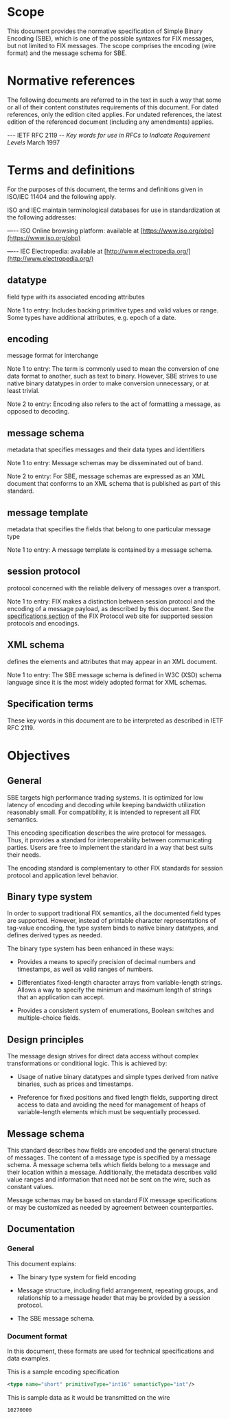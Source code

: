 # Scope

This document provides the normative specification of Simple Binary Encoding (SBE), which is one of the possible syntaxes for FIX messages, but not limited to FIX messages. The scope comprises the encoding (wire format) and the message schema for SBE.

# Normative references

The following documents are referred to in the text in such a way that some or all of their content constitutes requirements of this document. For dated references, only the edition cited applies. For undated references, the latest edition of the referenced document (including any amendments) applies.

--- IETF RFC 2119 -- *Key words for use in RFCs to Indicate Requirement Levels* March 1997

# Terms and definitions

For the purposes of this document, the terms and definitions given in ISO/IEC 11404 and the following apply.

ISO and IEC maintain terminological databases for use in standardization at the following addresses:

—--	ISO Online browsing platform: available at [https://www.iso.org/obp](https://www.iso.org/obp)

—--	IEC Electropedia: available at [http://www.electropedia.org/](http://www.electropedia.org/)


## datatype
field type with its associated encoding attributes

Note 1 to entry: Includes backing primitive types and valid values or range. Some types
have additional attributes, e.g. epoch of a date.

## encoding
message format for interchange

Note 1 to entry: The term is commonly used
to mean the conversion of one data format to another, such as text to
binary. However, SBE strives to use native binary
datatypes in order to make conversion unnecessary, or at least trivial.

Note 2 to entry: Encoding also refers to the act of formatting a message, as opposed to decoding.

## message schema
metadata that specifies messages and their data types and identifiers

Note 1 to entry: Message schemas may be disseminated out of band.

Note 2 to entry: For SBE, message schemas are expressed as an XML
document that conforms to an XML schema that is published as part of this standard.

## message template
metadata that specifies the fields that belong to one particular message type

Note 1 to entry: A message template is contained by a
message schema.

## session protocol
protocol concerned with the reliable delivery of messages over a transport.

Note 1 to entry: FIX makes a distinction between
session protocol and the encoding of a message payload, as described by
this document. See the [specifications section](https://www.fixtrading.org/standards/) of the FIX Protocol web site
for supported session protocols and encodings.

## XML schema
defines the elements and attributes that may appear in an XML document.

Note 1 to entry: The SBE message schema is defined in W3C (XSD) schema
language since it is the most widely adopted format for XML schemas.

## Specification terms
These key words in this document are to be interpreted as described in IETF RFC 2119.

# Objectives

## General

SBE targets high performance trading systems. It is optimized for low latency of encoding and decoding while
keeping bandwidth utilization reasonably small. For compatibility, it is intended to represent all FIX semantics.

This encoding specification describes the wire protocol for messages.
Thus, it provides a standard for interoperability between communicating
parties. Users are free to implement the standard in a way that best
suits their needs.

The encoding standard is complementary to other FIX standards for
session protocol and application level behavior.

## Binary type system

In order to support traditional FIX semantics, all the documented field
types are supported. However, instead of printable character
representations of tag-value encoding, the type system binds to native
binary datatypes, and defines derived types as needed.

The binary type system has been enhanced in these ways:

-   Provides a means to specify precision of decimal numbers and
    timestamps, as well as valid ranges of numbers.

-   Differentiates fixed-length character arrays from variable-length
    strings. Allows a way to specify the minimum and maximum length of
    strings that an application can accept.

-   Provides a consistent system of enumerations, Boolean switches and
    multiple-choice fields.

## Design principles

The message design strives for direct data access without complex
transformations or conditional logic. This is achieved by:

-   Usage of native binary datatypes and simple types derived from
    native binaries, such as prices and timestamps.

-   Preference for fixed positions and fixed length fields, supporting
    direct access to data and avoiding the need for management of heaps
    of variable-length elements which must be sequentially processed.

## Message schema

This standard describes how fields are encoded and the general structure
of messages. The content of a message type is specified by a message
schema. A message schema tells which fields belong to a message and
their location within a message. Additionally, the metadata describes
valid value ranges and information that need not be sent on the wire,
such as constant values.

Message schemas may be based on standard FIX message specifications or
may be customized as needed by agreement between counterparties.

## Documentation

### General

This document explains:

-   The binary type system for field encoding

-   Message structure, including field arrangement, repeating groups,
    and relationship to a message header that may be provided by a
    session protocol.

-   The SBE message schema.

### Document format

In this document, these formats are used for technical specifications
and data examples.

This is a sample encoding specification

```xml
<type name="short" primitiveType="int16" semanticType="int"/>
```    

This is sample data as it would be transmitted on the wire

`10270000`
